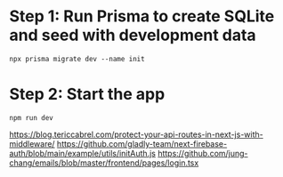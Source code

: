 # Step 1: Run Prisma to create SQLite and seed with development data

```
npx prisma migrate dev --name init
```

# Step 2: Start the app

```
npm run dev
```

https://blog.tericcabrel.com/protect-your-api-routes-in-next-js-with-middleware/
https://github.com/gladly-team/next-firebase-auth/blob/main/example/utils/initAuth.js
https://github.com/jung-chang/emails/blob/master/frontend/pages/login.tsx
